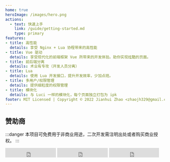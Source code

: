 ```yaml
---
home: true
heroImage: /images/hero.png
actions:
  - text: 快速上手
    link: /guide/getting-started.md
    type: primary
features:
- title: 高性能
  details: 享受 Nginx + Lua 协程带来的高性能
- title: Vue 驱动
  details: 享受现代化的前端框架 Vue 所带来的开发体验。助你实现炫酷的页面。
- title: 前后端分离
  details: 术业有专攻（开发人员分离）
- title: Lua
  details: 使用 Lua 开发接口，提升开发效率，少加点班。
- title: 多用户/权限管理
  details: 提供细粒度的权限管理
- title: 模块化
  details: 与 Luci 一样的模块化，每个页面独立打包为 ipk
footer: MIT Licensed | Copyright © 2022 Jianhui Zhao <zhaojh329@gmail.com>
---
```


## 赞助商

<Sponsors :sponsors="[
  {
    url: 'https://www.gl-inet.com',
    logo: 'https://www.gl-inet.com/logo.svg'
  },
  {
    url: 'https://www.iyunlink.com',
    logo: 'https://www.iyunlink.com/upload/202208/1661233625.png'
  },
  {
    url: 'https://forgotfun.org',
    title: '佐须之男'
  }
]"/>

:::danger
本项目可免费用于非商业用途，二次开发需注明出处或者购买商业授权。
:::

<iframe src="https://ghbtns.com/github-btn.html?user=zhaojh329&repo=oui&type=star&count=true&size=large" frameborder="0" scrolling="0" width="160px" height="30px"></iframe>
<iframe src="https://ghbtns.com/github-btn.html?user=zhaojh329&repo=oui&type=watch&count=true&size=large&v=2" frameborder="0" scrolling="0" width="160px" height="30px"></iframe>
<iframe src="https://ghbtns.com/github-btn.html?user=zhaojh329&repo=oui&type=fork&count=true&size=large" frameborder="0" scrolling="0" width="158px" height="30px"></iframe>
